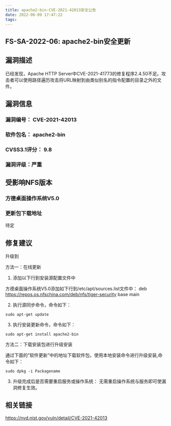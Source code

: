 ```yaml
---
title: apache2-bin-CVE-2021-42013安全公告
date: 2022-06-09 17:47:22
tags:
---
```

## FS-SA-2022-06: apache2-bin安全更新

## 漏洞描述

已经发现，Apache HTTP Server中CVE-2021-41773的修复程序2.4.50不足。攻击者可以使用路径遍历攻击将URL映射到由类似别名的指令配置的目录之外的文件。

## 漏洞信息

###    漏洞编号： CVE-2021-42013

###    软件包名： apache2-bin

###    CVSS3.1评分： 9.8

###    漏洞评级：严重

## 受影响NFS版本

###    方德桌面操作系统V5.0

### 更新包下载地址

待定

## 修复建议

升级到 

方法一：在线更新

1. 添加以下行到安装源配置文件中

方德桌面操作系统V5.0添加如下行到/etc/apt/sources.list文件中：
deb https://repos.os.nfschina.com/deb/nfs/tiger-security base main

2. 执行源同步命令，命令如下：

```
sudo apt-get update
```

3. 执行安装更新命令，命令如下：

```
sudo apt-get install apache2-bin
```

方法二：下载安装包进行升级安装

通过下面的“软件更新”中的地址下载软件包，使用本地安装命令进行升级安装,命令如下：

```
sudo dpkg -i Packagename
```

3. 升级完成后是否需要重启服务或操作系统：
   无需重启操作系统与服务即可使漏洞修复生效。

## 相关链接

https://nvd.nist.gov/vuln/detail/CVE-2021-42013
